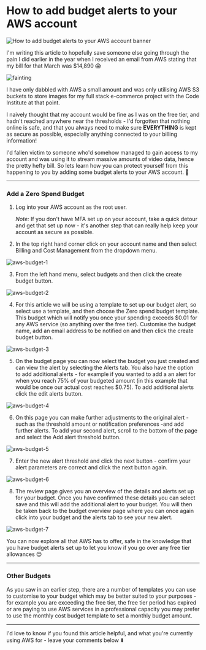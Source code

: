 # How to add budget alerts to your AWS account

![How to add budget alerts to your AWS account banner](https://github.com/kera-cudmore/articles/assets/92253071/7cd5c19d-8a3a-459a-afe9-651d8a586025)

I'm writing this article to hopefully save someone else going through the pain I did earlier in the year when I received an email from AWS stating that my bill for that March was $14,890 😱

![fainting](https://github.com/codu-code/codu/assets/92253071/3ba28404-ff61-49a2-ac4d-ba905b2e1c4d)

I have only dabbled with AWS a small amount and was only utilising AWS S3 buckets to store images for my full stack e-commerce project with the Code Institute at that point. 

I naively thought that my account would be fine as I was on the free tier, and hadn't reached anywhere near the thresholds - I'd forgotten that nothing online is safe, and that you always need to make sure **EVERYTHING** is kept as secure as possible, especially anything connected to your billing information!

I'd fallen victim to someone who'd somehow managed to gain access to my account and was using it to stream massive amounts of video data, hence the pretty hefty bill. So lets learn how you can protect yourself from this happening to you by adding some budget alerts to your AWS account. 🚨

---

### Add a Zero Spend Budget

1. Log into your AWS account as the root user. 

    *Note:* If you don't have MFA set up on your account, take a quick detour and get that set up now - it's another step that can really help keep your account as secure as possible.

2. In the top right hand corner click on your account name and then select Billing and Cost Management from the dropdown menu.

![aws-budget-1](https://github.com/codu-code/codu/assets/92253071/98391f3b-ab26-4795-b3bd-9dffd864060d)

3. From the left hand menu, select budgets and then click the create budget button.

![aws-budget-2](https://github.com/codu-code/codu/assets/92253071/f94655c1-9282-4851-92de-9797ac5eb67d)


4. For this article we will be using a template to set up our budget alert, so select use a template, and then choose the Zero spend budget template. This budget which will notify you once your spending exceeds $0.01 for any AWS service (so anything over the free tier).  Customise the budget name, add an email address to be notified on and then click the create budget button.

![aws-budget-3](https://github.com/codu-code/codu/assets/92253071/9ce925c0-6f09-48c3-afef-646d94011e00)

5. On the budget page you can now select the budget you just created and can view the alert by selecting the Alerts tab. You also have the option to add additional alerts - for example if you wanted to add a an alert for when you reach 75% of your budgeted amount (in this example that would be once our actual cost reaches $0.75). To add additional alerts click the edit alerts button.

![aws-budget-4](https://github.com/codu-code/codu/assets/92253071/55e24cf5-908f-4c23-9076-a3d23a04d969)

6. On this page you can make further adjustments to the original alert - such as the threshold amount or notification preferences -and add further alerts. To add your second alert, scroll to the bottom of the page and select the Add alert threshold button.

![aws-budget-5](https://github.com/codu-code/codu/assets/92253071/646d09a1-39ee-4762-ac2e-6bc44325a590)

7. Enter the new alert threshold and click the next button - confirm your alert parameters are correct and click the next button again.

![aws-budget-6](https://github.com/codu-code/codu/assets/92253071/04518540-e6d4-4d75-a78e-e28409a7a514)

8. The review page gives you an overview of the details and alerts set up for your budget. Once you have confirmed these details you can select save and this will add the additional alert to your budget. You will then be taken back to the budget overview page where you can once again click into your budget and the alerts tab to see your new alert.

![aws-budget-7](https://github.com/codu-code/codu/assets/92253071/ddad1001-4391-45f1-9556-42749a62591b)

You can now explore all that AWS has to offer, safe in the knowledge that you have budget alerts set up to let you know if you go over any free tier allowances 😊

---

### Other Budgets

As you saw in an earlier step, there are a number of templates you can use to customise to your budget which may be better suited to your purposes - for example you are exceeding the free tier, the free tier period has expired or are paying to use AWS services in a professional capacity you may prefer to use the monthly cost budget template to set a monthly budget amount.

---

I'd love to know if you found this article helpful, and what you're currently using AWS for - leave your comments below ⬇️
